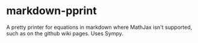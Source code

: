 markdown-pprint
===============

A pretty printer for equations in markdown where MathJax isn't supported, such as on the github wiki pages.
Uses Sympy.

<!---sympy x**2 - (x+3)/2 --->


<!---sympy x**2 - (a+3)/2 --->


